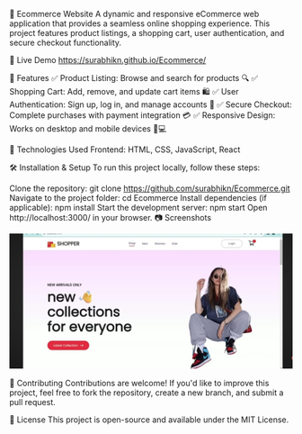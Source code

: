 
🛒 Ecommerce Website
A dynamic and responsive eCommerce web application that provides a seamless online shopping experience. This project features product listings, a shopping cart, user authentication, and secure checkout functionality.

🔗 Live Demo
https://surabhikn.github.io/Ecommerce/

📌 Features
✅ Product Listing: Browse and search for products 🔍
✅ Shopping Cart: Add, remove, and update cart items 🛍️
✅ User Authentication: Sign up, log in, and manage accounts 🔑
✅ Secure Checkout: Complete purchases with payment integration 💳
✅ Responsive Design: Works on desktop and mobile devices 📱💻

🚀 Technologies Used
Frontend: HTML, CSS, JavaScript, React

🛠️ Installation & Setup
To run this project locally, follow these steps:

Clone the repository:
git clone https://github.com/surabhikn/Ecommerce.git
Navigate to the project folder:
cd Ecommerce
Install dependencies (if applicable):
npm install
Start the development server:
npm start
Open http://localhost:3000/ in your browser.
📷 Screenshots

![image alt](https://github.com/surabhikn/Ecommerce/blob/34e1c5e84b148689252b7353ff7127507592c855/Ecommerce%20screenshot.jpeg)

🤝 Contributing
Contributions are welcome! If you'd like to improve this project, feel free to fork the repository, create a new branch, and submit a pull request.

📜 License
This project is open-source and available under the MIT License.
